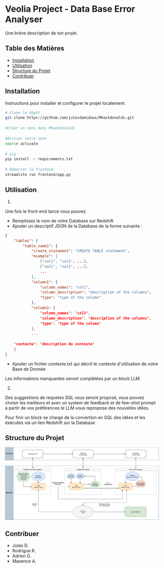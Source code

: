 # Veolia Project - Data Base Error Analyser

Une brève description de ton projet.

## Table des Matières

- [Installation](#installation)
- [Utilisation](#utilisation)
- [Structure du Projet](#structure-du-projet)
- [Contribuer](#contribuer)

## Installation

Instructions pour installer et configurer le projet localement.

```bash
# Clone le dépôt
git clone https://github.com/julesdamidaux/Mhackdonalds.git

#Créer un venv dans Mhackdonalds

#Activer votre venv
source activate

# pip
pip install -r requirements.txt

# Démarrer le frontend
streamlite run frontend/app.py
```

## Utilisation

1.

Une fois le front-end lancé vous pouvez 
- Remplissez le nom de votre Database sur Redshift
- Ajouter un descriptif JSON de la Database de la forme suivante :
```json
{
    "tables": {
        "table_name1": {
            "create_statement": "CREATE TABLE statement",
            "example": [
                ["col1", "col2", ...],
                ["val1", "val2", ...],
                ...
            ],
            "column1": {
                "column_names": "col1",
                "column_description": "description of the columns",
                "type": "type of the column"
            },
            "column2: {
                "column_names": "col2",
                "column_description": "description of the columns",
                "type": "type of the column"
            },
            ...

    "contexte": "description du contexte"
    }
}
```
- Ajouter un fichier contexte.txt qui décrit le contexte d'utilisation de votre Base de Donnée

Les informations manquantes seront complétées par un block LLM.

2.

Des suggestions de requetes SQL vous seront proposé, vous pouvez choisir les meilleurs et avec un system de feedback et de few-shot prompt a partir de vos préférences le LLM vous repropose des nouvelles idées.

Pour finir un block se charge de la convertion en SQL des idées et les éxécutes via un lien Redshift sur la Database

## Structure du Projet

![Alt text](hackaton_diagrammev2.drawio.png)

## Contribuer

- Jules D.
- Rodrigue R.
- Adrien G.
- Maxence A.
